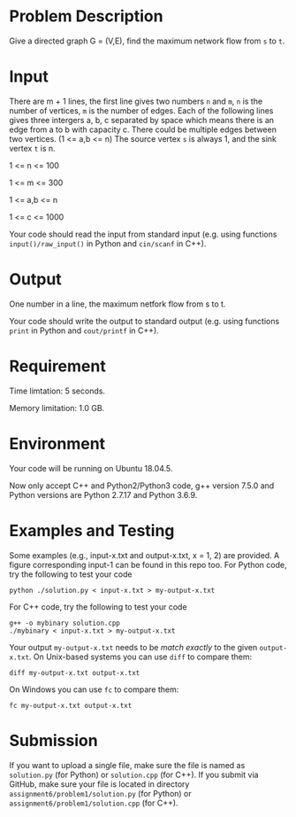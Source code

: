 
# Problem Description

Give a directed graph G = (V,E), find the maximum network flow from `s` to `t`. 

# Input

There are m + 1 lines, the first line gives two numbers `n` and `m`, `n` is the number of vertices, `m` is the number of edges. 
Each of the following lines gives three intergers a, b, c separated by space which means there is an edge from a to b with capacity c. There could be multiple edges between two vertices. (1 <= a,b <= n)
The source vertex `s` is always 1, and the sink vertex `t` is n.

1 <= n <= 100

1 <= m <= 300

1 <= a,b <= n

1 <= c <= 1000

Your code should read the input from standard input (e.g. 
using functions `input()/raw_input()` in Python and `cin/scanf` in C++).

# Output

One number in a line, the maximum netfork flow from s to t.

Your code should write the output to standard output (e.g. using functions `print` in Python and `cout/printf` in C++).

# Requirement


Time limtation: 5 seconds.

Memory limitation: 1.0 GB.

# Environment

Your code will be running on Ubuntu 18.04.5.

Now only accept C++ and Python2/Python3 code, g++ version 7.5.0 and Python versions are Python 2.7.17 and Python 3.6.9.

# Examples and Testing

Some examples (e.g., input-x.txt and output-x.txt, x = 1, 2) are provided. 
A figure corresponding input-1 can be found in this repo too.
For Python code, try the following to test your code
```
python ./solution.py < input-x.txt > my-output-x.txt
```
For C++ code, try the following to test your code
```
g++ -o mybinary solution.cpp
./mybinary < input-x.txt > my-output-x.txt
```

Your output `my-output-x.txt` needs to be *match exactly* to the given `output-x.txt`.
On Unix-based systems you can use `diff` to compare them:
```
diff my-output-x.txt output-x.txt
```
On Windows you can use `fc` to compare them:
```
fc my-output-x.txt output-x.txt
```

# Submission

If you want to upload a single file, make sure the file is named as `solution.py` (for Python) or `solution.cpp` (for C++).
If you submit via GitHub, make sure your file is located in directory `assignment6/problem1/solution.py` (for Python) or `assignment6/problem1/solution.cpp` (for C++).

